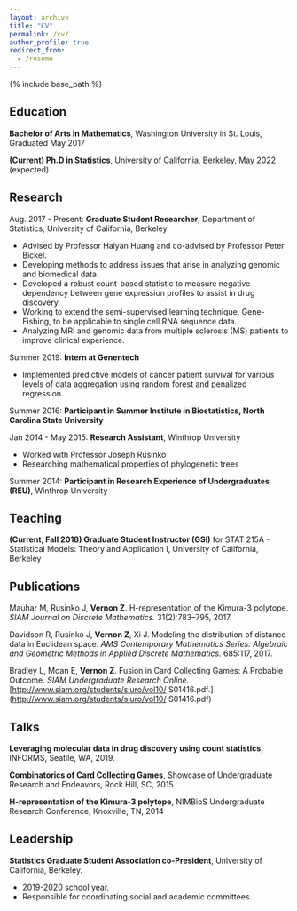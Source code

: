 ```yaml
---
layout: archive
title: "CV"
permalink: /cv/
author_profile: true
redirect_from:
  - /resume
---
```


{% include base_path %}

Education
------
**Bachelor of Arts in Mathematics**, Washington University in St. Louis, Graduated May 2017

**(Current) Ph.D in Statistics**, University of California, Berkeley, May 2022 (expected)

Research
------
Aug. 2017 - Present: **Graduate Student Researcher**, Department of Statistics, University of California, Berkeley
  * Advised by Professor Haiyan Huang and co-advised by Professor Peter Bickel.
  * Developing methods to address issues that arise in analyzing genomic and biomedical data. 
  * Developed a robust count-based statistic to measure negative dependency between gene expression profiles to assist in drug discovery.
  * Working to extend the semi-supervised learning technique, Gene-Fishing, to be applicable to single cell RNA sequence data.
  * Analyzing MRI and genomic data from multiple sclerosis (MS) patients to improve clinical experience.  

Summer 2019: **Intern at Genentech** 
  * Implemented predictive models of cancer patient survival for various levels of data aggregation using random forest and penalized regression.
  
Summer 2016: **Participant in Summer Institute in Biostatistics, North Carolina State University**

Jan 2014 - May 2015: **Research Assistant**, Winthrop University
  * Worked with Professor Joseph Rusinko
  * Researching mathematical properties of phylogenetic trees

Summer 2014: **Participant in Research Experience of Undergraduates (REU)**, Winthrop University

Teaching
------
**(Current, Fall 2018) Graduate Student Instructor (GSI)** for STAT 215A - Statistical Models: Theory and Application I, University of California, Berkeley

Publications
------
Mauhar M, Rusinko J, **Vernon Z**.  H-representation of the Kimura-3 polytope.  *SIAM Journal on Discrete Mathematics.* 31(2):783–795, 2017.

Davidson R, Rusinko J, **Vernon Z**, Xi J. Modeling the distribution of distance data in Euclidean space.  *AMS Contemporary Mathematics Series: Algebraic and Geometric Methods in Applied Discrete Mathematics.* 685:117, 2017.

Bradley L, Moan E, **Vernon Z**. Fusion in Card Collecting Games: A Probable Outcome. *SIAM Undergraduate Research Online.* [http://www.siam.org/students/siuro/vol10/ S01416.pdf.](http://www.siam.org/students/siuro/vol10/ S01416.pdf)

Talks
------
**Leveraging molecular data in drug discovery using count statistics**, INFORMS, Seatlle, WA, 2019.

**Combinatorics of Card Collecting Games**, Showcase of Undergraduate Research and Endeavors, Rock Hill, SC, 2015

**H-representation of the Kimura-3 polytope**, NIMBioS Undergraduate Research Conference, Knoxville, TN, 2014

Leadership
------
**Statistics Graduate Student Association co-President**, University of California, Berkeley.  
  * 2019-2020 school year.
  * Responsible for coordinating social and academic committees.  
